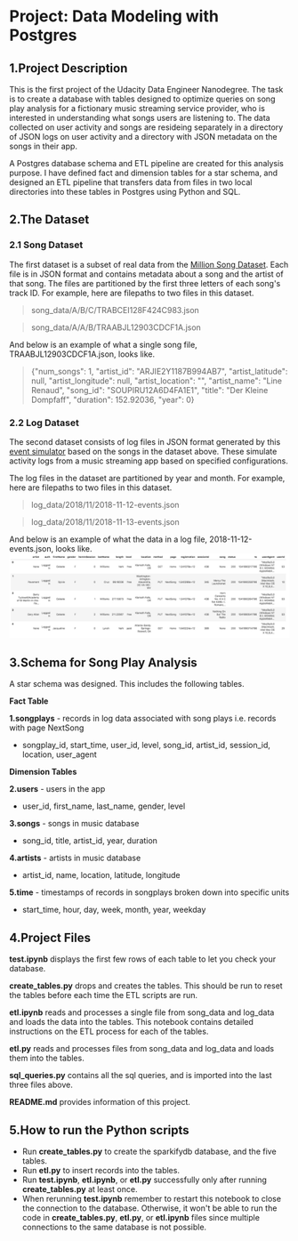# Project: Data Modeling with Postgres

## 1.Project Description

This is the first project of the Udacity Data Engineer Nanodegree. The task is to create a database with tables designed to optimize queries on song play analysis for a fictionary music streaming service provider, who is interested in understanding what songs users are listening to. The data collected on user activity and songs are resideing separately in a directory of JSON logs on user activity and a directory with JSON metadata on the songs in their app. 

A Postgres database schema and ETL pipeline are created for this analysis purpose. I have defined fact and dimension tables for a star schema, and designed an ETL pipeline that transfers data from files in two local directories into these tables in Postgres using Python and SQL. 

## 2.The Dataset

### 2.1 Song Dataset
The first dataset is a subset of real data from the [Million Song Dataset](http://millionsongdataset.com/). Each file is in JSON format and contains metadata about a song and the artist of that song. The files are partitioned by the first three letters of each song's track ID. For example, here are filepaths to two files in this dataset.

>song_data/A/B/C/TRABCEI128F424C983.json

>song_data/A/A/B/TRAABJL12903CDCF1A.json

And below is an example of what a single song file, TRAABJL12903CDCF1A.json, looks like.

>{"num_songs": 1, "artist_id": "ARJIE2Y1187B994AB7", "artist_latitude": null, "artist_longitude": null, "artist_location": "", "artist_name": "Line Renaud", "song_id": "SOUPIRU12A6D4FA1E1", "title": "Der Kleine Dompfaff", "duration": 152.92036, "year": 0}

### 2.2 Log Dataset

The second dataset consists of log files in JSON format generated by this [event simulator](https://github.com/Interana/eventsim) based on the songs in the dataset above. These simulate activity logs from a music streaming app based on specified configurations.

The log files in the dataset are partitioned by year and month. For example, here are filepaths to two files in this dataset.

>log_data/2018/11/2018-11-12-events.json

>log_data/2018/11/2018-11-13-events.json

And below is an example of what the data in a log file, 2018-11-12-events.json, looks like.
![alt text](https://github.com/Tselmeg-C/Udacity_Data_Engineer_Nanodegree_Project1_Data_Modeling_Postgres/blob/main/log-data.png)

## 3.Schema for Song Play Analysis

A star schema was designed. This includes the following tables.

__Fact Table__

__1.songplays__ - records in log data associated with song plays i.e. records with page NextSong

* songplay_id, start_time, user_id, level, song_id, artist_id, session_id, location, user_agent

__Dimension Tables__

__2.users__ - users in the app

* user_id, first_name, last_name, gender, level

__3.songs__ - songs in music database

* song_id, title, artist_id, year, duration

__4.artists__ - artists in music database

* artist_id, name, location, latitude, longitude

__5.time__ - timestamps of records in songplays broken down into specific units

* start_time, hour, day, week, month, year, weekday

## 4.Project Files

__test.ipynb__ displays the first few rows of each table to let you check your database.

__create_tables.py__ drops and creates the tables. This should be run to reset the tables before each time the ETL scripts are run.

__etl.ipynb__ reads and processes a single file from song_data and log_data and loads the data into the tables. This notebook contains detailed instructions on the ETL process for each of the tables.

__etl.py__ reads and processes files from song_data and log_data and loads them into the tables. 

__sql_queries.py__ contains all the sql queries, and is imported into the last three files above.

__README.md__ provides information of this project.

## 5.How to run the Python scripts

* Run __create_tables.py__ to create the sparkifydb database, and the five tables. 
* Run __etl.py__ to insert records into the tables. 
* Run __test.ipynb__, __etl.ipynb__, or __etl.py__ successfully only after running __create_tables.py__ at least once.
* When rerunning __test.ipynb__ remember to restart this notebook to close the connection to the database. Otherwise, it won't be able to run the code in __create_tables.py__, __etl.py__, or __etl.ipynb__ files since multiple connections to the same database is not possible.

